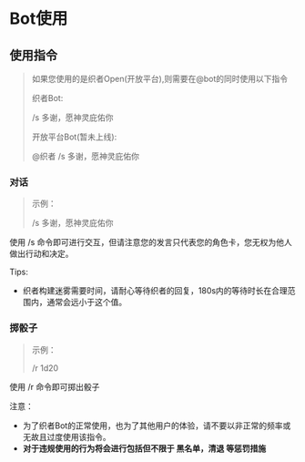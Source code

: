 # Bot使用

## 使用指令

> 如果您使用的是织者Open(开放平台),则需要在@bot的同时使用以下指令 
> 
> 织者Bot:
> 
> /s 多谢，愿神灵庇佑你
>
> 开放平台Bot(暂未上线):
> 
> @织者 /s 多谢，愿神灵庇佑你
### 对话

> 示例：
> 
> /s 多谢，愿神灵庇佑你

使用 /s 命令即可进行交互，但请注意您的发言只代表您的角色卡，您无权为他人做出行动和决定。

Tips: 
- 织者构建迷雾需要时间，请耐心等待织者的回复，180s内的等待时长在合理范围内，通常会远小于这个值。

### 掷骰子

> 示例：
> 
> /r 1d20

使用 /r 命令即可掷出骰子

注意：

- 为了织者Bot的正常使用，也为了其他用户的体验，请不要以非正常的频率或无故且过度使用该指令。
- **对于违规使用的行为将会进行包括但不限于 黑名单，清退 等惩罚措施**
